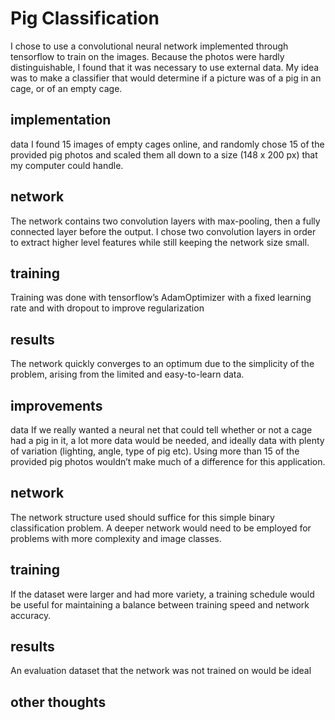 # Pig Classification 

I chose to use a convolutional neural network implemented through tensorflow to train on the images.  Because the photos were hardly distinguishable, I found that it was necessary to use external data. My idea was to make a classifier that would determine if a picture was of a pig in an cage, or of an empty cage. 

## implementation 
data
I found 15 images of empty cages online, and randomly chose 15 of the provided pig photos and scaled them all down to a size (148 x 200 px) that my computer could handle. 

## network
The network contains two convolution layers with max-pooling, then a fully connected layer before the output. I chose two convolution layers in order to extract higher level features while still keeping the network size small. 

## training
Training was done with tensorflow’s AdamOptimizer with a fixed learning rate and with dropout to improve regularization

## results
The network quickly converges to an optimum due to the simplicity of the problem, arising from the limited and easy-to-learn data. 

## improvements 
data
If we really wanted a neural net that could tell whether or not a cage had a pig in it, a lot more data would be needed, and ideally data with plenty of variation (lighting, angle, type of pig etc). Using more than 15 of the provided pig photos wouldn’t make much of a difference for this application. 

## network
The network structure used should suffice for this simple binary classification problem. A deeper network would need to be employed for problems with more complexity and image classes. 

## training
If the dataset were larger and had more variety, a training schedule would be useful for maintaining a balance between training speed and network accuracy. 

## results
An evaluation dataset that the network was not trained on would be ideal

## other thoughts
